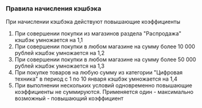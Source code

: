 ### Правила начисления кэшбэка

При начислении кэшбэка действуют повышающие коэффициенты

1. При совершении покупки из магазинов раздела "Распродажа" кэшбэк умножается на 1,1
1. При совершении покупки в любом магазине на сумму более 10 000 рублей кэшбэк умножается на 1,2
1. При совершении покупки в любом магазине на сумму более 50 000 рублей кэшбэк умножается на 1,3
1. При покупке товаров на любую сумму из категории "Цифровая техника" в период с 1 по 10 января кэшбэк умножается на 1,4 
1. При выполнении нескольких условий одновременно повышающие коэффициенты не суммируются. Применяется один - максимально возможный - повышающий коэффициент

